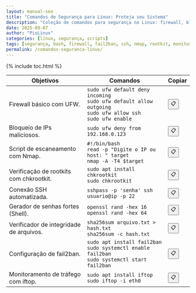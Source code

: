 ```yaml
---
layout: manual-seo
title: "Comandos de Segurança para Linux: Proteja seu Sistema"
description: "Coleção de comandos para segurança no Linux: firewall, bloqueio de IP, detecção de rootkits, SSH seguro, fail2ban, nmap."
date: 2025-09-07
author: "PioLinux"
categories: [linux, segurança, scripts]
tags: [segurança, bash, firewall, fail2ban, ssh, nmap, rootkit, monitoramento]
permalink: /comandos-seguranca-linux/
---
```




{% include toc.html %}



<section>




<table class="evergreen-table">
  <thead>
    <tr>
      <th>Objetivos</th>
      <th>Comandos</th>
      <th>Copiar</th>
    </tr>
  </thead>
  <tbody>
    <tr>
      <td data-label="Objetivo">Firewall básico com UFW.</td>
      <td data-label="Comando"><code>sudo ufw default deny incoming
sudo ufw default allow outgoing
sudo ufw allow ssh
sudo ufw enable</code></td>
      <td data-label="Copiar"><button class="copy-btn" data-command="sudo ufw default deny incoming%0Asudo ufw default allow outgoing%0Asudo ufw allow ssh%0Asudo ufw enable">📋</button></td>
    </tr>
    <tr>
      <td data-label="Objetivo">Bloqueio de IPs maliciosos.</td>
      <td data-label="Comando"><code>sudo ufw deny from 192.168.0.123</code></td>
      <td data-label="Copiar"><button class="copy-btn" data-command="sudo ufw deny from 192.168.0.123">📋</button></td>
    </tr>
    <tr>
      <td data-label="Objetivo">Script de escaneamento com Nmap.</td>
      <td data-label="Comando"><code>#!/bin/bash
read -p "Digite o IP ou host: " target
nmap -A -T4 $target</code></td>
      <td data-label="Copiar"><button class="copy-btn" data-command="#!/bin/bash%0Aread -p &quot;Digite o IP ou host: &quot; target%0Anmap -A -T4 $target">📋</button></td>
    </tr>
    <tr>
      <td data-label="Objetivo">Verificação de rootkits com chkrootkit.</td>
      <td data-label="Comando"><code>sudo apt install chkrootkit
sudo chkrootkit</code></td>
      <td data-label="Copiar"><button class="copy-btn" data-command="sudo apt install chkrootkit%0Asudo chkrootkit">📋</button></td>
    </tr>
    <tr>
      <td data-label="Objetivo">Conexão SSH automatizada.</td>
      <td data-label="Comando"><code>sshpass -p 'senha' ssh usuario@ip -p 22</code></td>
      <td data-label="Copiar"><button class="copy-btn" data-command="sshpass -p 'senha' ssh usuario@ip -p 22">📋</button></td>
    </tr>
    <tr>
      <td data-label="Objetivo">Gerador de senhas fortes (Shell).</td>
      <td data-label="Comando"><code>openssl rand -hex 16
openssl rand -hex 64</code></td>
      <td data-label="Copiar"><button class="copy-btn" data-command="openssl rand -hex 16%0Aopenssl rand -hex 64">📋</button></td>
    </tr>
    <tr>
      <td data-label="Objetivo">Verificador de integridade de arquivos.</td>
      <td data-label="Comando"><code>sha256sum arquivo.txt > hash.txt
sha256sum -c hash.txt</code></td>
      <td data-label="Copiar"><button class="copy-btn" data-command="sha256sum arquivo.txt > hash.txt%0Asha256sum -c hash.txt">📋</button></td>
    </tr>
    <tr>
      <td data-label="Objetivo">Configuração de fail2ban.</td>
      <td data-label="Comando"><code>sudo apt install fail2ban
sudo systemctl enable fail2ban
sudo systemctl start fail2ban</code></td>
      <td data-label="Copiar"><button class="copy-btn" data-command="sudo apt install fail2ban%0Asudo systemctl enable fail2ban%0Asudo systemctl start fail2ban">📋</button></td>
    </tr>
    <tr>
      <td data-label="Objetivo">Monitoramento de tráfego com iftop.</td>
      <td data-label="Comando"><code>sudo apt install iftop
sudo iftop -i eth0</code></td>
      <td data-label="Copiar"><button class="copy-btn" data-command="sudo apt install iftop%0Asudo iftop -i eth0">📋</button></td>
    </tr>
  </tbody>
</table>



</section>









